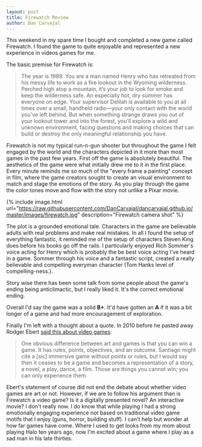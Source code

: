 ```yaml
---
layout: post
title: Firewatch Review
author: Dan Carvajal
---
```

This weekend in my spare time I bought and completed a new game called Firewatch. I found the game to quite enjoyable and represented a new experience in videos games for me.

The basic premise for Firewatch is:

>The year is 1989. You are a man named Henry who has retreated from his messy life to work as a fire lookout in the Wyoming wilderness. Perched high atop a mountain, it’s your job to look for smoke and keep the wilderness safe. An especially hot, dry summer has everyone on edge. Your supervisor Delilah is available to you at all times over a small, handheld radio—your only contact with the world you've left behind. But when something strange draws you out of your lookout tower and into the forest, you’ll explore a wild and unknown environment, facing questions and making choices that can build or destroy the only meaningful relationship you have.

Firewatch is not my typical run-n-gun shooter but throughout the game I felt engaged by the world and the characters depicted in it more than most games in the past few years. First off the game is absolutely beautiful. The aesthetics of the game were what initially drew me to it in the first place. Every minute reminds me so much of the "every frame a painting" concept in film, where the game creators sought to create an visual environment to match and stage the emotions of the story. As you play through the game the color tones move and flow with the story not unlike a Pixar movie.

{% include image.html url="https://raw.githubusercontent.com/DanCarvajal/dancarvajal.github.io/master/images/firewatch.jpg" description="Firewatch camera shot" %}

The plot is a grounded emotional tale. Characters in the game are believable adults with real problems and make real mistakes. In all I found the setup of everything fantastic, it reminded me of the setup of characters Steven King does before his books go off the rails. I particularly enjoyed Rich Sommer's voice acting for Henry which is probably the be best voice acting I've heard in a game. Sommer through his voice and a fantastic script, created a really believable and compelling everyman character (Tom Hanks level of compelling-ness.).

Story wise there has been some talk from some people about the game's ending being anticlimactic, but I really liked it. It's the correct emotional ending.

Overall I'd say the game was a solid **B+**. It'd have gotten an **A** if it was a bit longer of a game and had more encouragement of exploration.

Finally I'm left with a thought about a quote. In 2010 before he pasted away Rodger Ebert [said this about video games](http://www.rogerebert.com/rogers-journal/video-games-can-never-be-art):

> One obvious difference between art and games is that you can win a game. It has rules, points, objectives, and an outcome. Santiago might cite a [sic] immersive game without points or rules, but I would say then it ceases to be a game and becomes a representation of a story, a novel, a play, dance, a film. Those are things you cannot win; you can only experience them.

Ebert's statement of course did not end the debate about whether video games are art or not. However, if we are to follow his argument than is Firewatch a video game? Is it a digitally presented novel? An interactive movie? I don't really now. I do know that while playing I had a strong emotionally engaging experience not based on traditional video game motifs that I enjoy (guns, horror, building stuff). I can't help but wonder at how far games have come. Where I used to get looks from my mom about playing Halo ten years ago, now I'm excited about a game where I play as a sad man in his late thirties.
